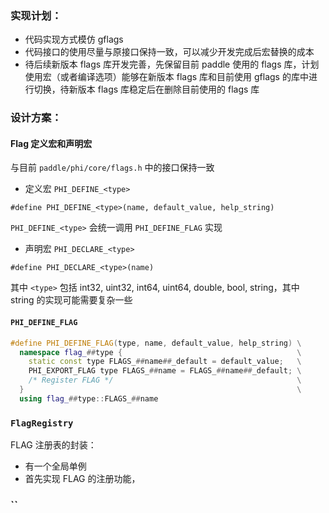 ### 实现计划：

- 代码实现方式模仿 gflags
- 代码接口的使用尽量与原接口保持一致，可以减少开发完成后宏替换的成本
- 待后续新版本 flags 库开发完善，先保留目前 paddle 使用的 flags 库，计划使用宏（或者编译选项）能够在新版本 flags 库和目前使用 gflags 的库中进行切换，待新版本 flags 库稳定后在删除目前使用的 flags 库



### 设计方案：

#### Flag 定义宏和声明宏

与目前 `paddle/phi/core/flags.h` 中的接口保持一致

- 定义宏 `PHI_DEFINE_<type>`

````
#define PHI_DEFINE_<type>(name, default_value, help_string)
````

`PHI_DEFINE_<type>` 会统一调用 `PHI_DEFINE_FLAG` 实现

- 声明宏 `PHI_DECLARE_<type>`

```
#define PHI_DECLARE_<type>(name)
```

其中 `<type>` 包括 int32, uint32, int64, uint64, double, bool, string，其中 string 的实现可能需要复杂一些

#### `PHI_DEFINE_FLAG`

```C++
#define PHI_DEFINE_FLAG(type, name, default_value, help_string) \
  namespace flag_##type {                                       \
    static const type FLAGS_##name##_default = default_value;   \
    PHI_EXPORT_FLAG type FLAGS_##name = FLAGS_##name##_default; \
    /* Register FLAG */                                         \
  }                                                             \
  using flag_##type::FLAGS_##name
```

### `FlagRegistry`

FLAG 注册表的封装：

- 有一个全局单例
- 首先实现 FLAG 的注册功能，

### ``
